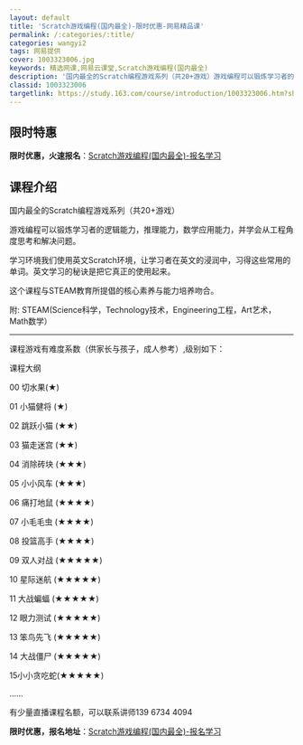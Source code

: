 ```yaml
---
layout: default
title: 'Scratch游戏编程(国内最全)-限时优惠-网易精品课'
permalink: /:categories/:title/
categories: wangyi2
tags: 网易提供
cover: 1003323006.jpg
keywords: 精选网课,网易云课堂,Scratch游戏编程(国内最全)
description: '国内最全的Scratch编程游戏系列（共20+游戏）游戏编程可以锻炼学习者的逻辑能力，推理能力，数学应用能力，并学会从工'
classid: 1003323006
targetlink: https://study.163.com/course/introduction/1003323006.htm?share=1&shareId=1025206652&utm_campaign=share&utm_medium=iphoneShare&utm_source=&utm_u=1025206652
---
```


## 限时特惠

**限时优惠，火速报名**：[Scratch游戏编程(国内最全)-报名学习](https://study.163.com/course/introduction/1003323006.htm?share=1&shareId=1025206652&utm_campaign=share&utm_medium=iphoneShare&utm_source=&utm_u=1025206652)

## 课程介绍

国内最全的Scratch编程游戏系列（共20+游戏）

游戏编程可以锻炼学习者的逻辑能力，推理能力，数学应用能力，并学会从工程角度思考和解决问题。

学习环境我们使用英文Scratch环境，让学习者在英文的浸润中，习得这些常用的单词。英文学习的秘诀是把它真正的使用起来。

这个课程与STEAM教育所提倡的核心素养与能力培养吻合。

附:  STEAM(Science科学，Technology技术，Engineering工程，Art艺术，Math数学）



------------------------------------------------------------------------------

课程游戏有难度系数（供家长与孩子，成人参考）,级别如下：

课程大纲

00 切水果(★)

01 小猫健将 (★)

02 跳跃小猫 (★★)

03 猫走迷宫 (★★)

04 消除砖块 (★★★)

05 小小风车 (★★★)

06 痛打地鼠 (★★★★)

07 小毛毛虫 (★★★★)

08 投篮高手 (★★★★)

09 双人对战 (★★★★★)

10 星际迷航 (★★★★★)

11 大战蝙蝠 (★★★★★)

12 眼力测试 (★★★★★) 

13 笨鸟先飞 (★★★★★) 

14 大战僵尸 (★★★★★) 

15小小贪吃蛇(★★★★★)

……





有少量直播课程名额，可以联系讲师139 6734 4094

**限时优惠，报名地址**：[Scratch游戏编程(国内最全)-报名学习](https://study.163.com/course/introduction/1003323006.htm?share=1&shareId=1025206652&utm_campaign=share&utm_medium=iphoneShare&utm_source=&utm_u=1025206652)

